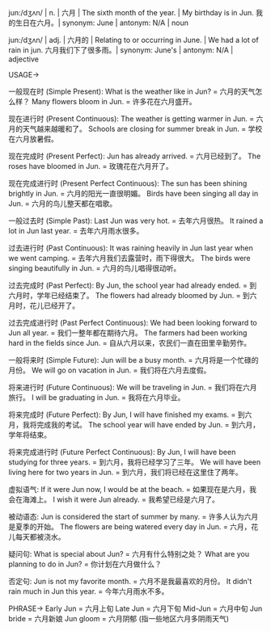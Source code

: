 jun:/dʒʌn/ | n. | 六月 | The sixth month of the year. |  My birthday is in Jun. 我的生日在六月。| synonym: June | antonym: N/A | noun

jun:/dʒʌn/ | adj. | 六月的 | Relating to or occurring in June. | We had a lot of rain in jun. 六月我们下了很多雨。| synonym: June's | antonym: N/A | adjective


USAGE->

一般现在时 (Simple Present):
What is the weather like in Jun? = 六月的天气怎么样？
Many flowers bloom in Jun. = 许多花在六月盛开。

现在进行时 (Present Continuous):
The weather is getting warmer in Jun. = 六月的天气越来越暖和了。
Schools are closing for summer break in Jun. = 学校在六月放暑假。

现在完成时 (Present Perfect):
Jun has already arrived. = 六月已经到了。
The roses have bloomed in Jun. = 玫瑰花在六月开了。

现在完成进行时 (Present Perfect Continuous):
The sun has been shining brightly in Jun. = 六月的阳光一直很明媚。
Birds have been singing all day in Jun. = 六月的鸟儿整天都在唱歌。

一般过去时 (Simple Past):
Last Jun was very hot. = 去年六月很热。
It rained a lot in Jun last year. = 去年六月雨水很多。

过去进行时 (Past Continuous):
It was raining heavily in Jun last year when we went camping. = 去年六月我们去露营时，雨下得很大。
The birds were singing beautifully in Jun. = 六月的鸟儿唱得很动听。

过去完成时 (Past Perfect):
By Jun, the school year had already ended. = 到六月时，学年已经结束了。
The flowers had already bloomed by Jun. = 到六月时，花儿已经开了。

过去完成进行时 (Past Perfect Continuous):
We had been looking forward to Jun all year. = 我们一整年都在期待六月。
The farmers had been working hard in the fields since Jun. = 自从六月以来，农民们一直在田里辛勤劳作。

一般将来时 (Simple Future):
Jun will be a busy month. = 六月将是一个忙碌的月份。
We will go on vacation in Jun. = 我们将在六月去度假。

将来进行时 (Future Continuous):
We will be traveling in Jun. = 我们将在六月旅行。
I will be graduating in Jun. = 我将在六月毕业。

将来完成时 (Future Perfect):
By Jun, I will have finished my exams. = 到六月，我将完成我的考试。
The school year will have ended by Jun. = 到六月，学年将结束。

将来完成进行时 (Future Perfect Continuous):
By Jun, I will have been studying for three years. = 到六月，我将已经学习了三年。
We will have been living here for two years in Jun. = 到六月，我们将已经在这里住了两年。


虚拟语气:
If it were Jun now, I would be at the beach. = 如果现在是六月，我会在海滩上。
I wish it were Jun already. = 我希望已经是六月了。

被动语态:
Jun is considered the start of summer by many. = 许多人认为六月是夏季的开始。
The flowers are being watered every day in Jun. = 六月，花儿每天都被浇水。

疑问句:
What is special about Jun? = 六月有什么特别之处？
What are you planning to do in Jun? = 你计划在六月做什么？

否定句:
Jun is not my favorite month. = 六月不是我最喜欢的月份。
It didn't rain much in Jun this year. = 今年六月雨水不多。



PHRASE->
Early Jun = 六月上旬
Late Jun = 六月下旬
Mid-Jun = 六月中旬
Jun bride = 六月新娘
Jun gloom = 六月阴郁 (指一些地区六月多阴雨天气)
